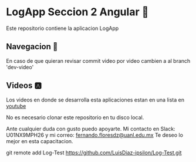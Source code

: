 # LogApp Seccion 2 Angular  :closed_lock_with_key:

Este repositorio contiene la aplicacion LogApp 

## Navegacion :blue_book:

En caso de que quieran revisar commit video por video cambien a al branch 'dev-video'

## Videos :a:

Los videos en donde se desarrolla esta aplicaciones estan en una lista en [youtube](https://www.youtube.com/watch?v=zZg0a6jJKRM&list=PLxWBQOfSryFCvMQZdMQWZkyLI8nsSag7V)

No es necesario clonar este repositorio en tu disco local.

Ante cualquier duda con gusto puedo apoyarte. Mi contacto en Slack: U01NX9MPH26 y mi correo: fernando.floresdz@uanl.edu.mx
Te deseo lo mejor en esta capacitacion.




git remote add Log-Test https://github.com/LuisDiaz-ipsilon/Log-Test.git